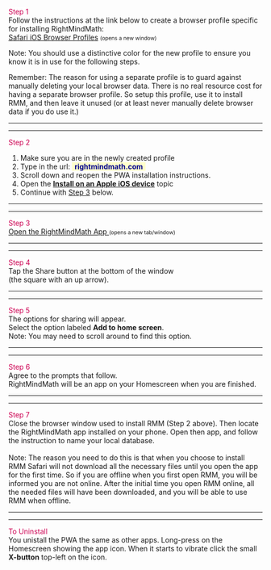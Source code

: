<p><span style="background:#fff;color:#cc0052;">Step 1</span><br>Follow the instructions at the link below to create a browser profile specific for installing RightMindMath:<br>
 <a target="_blank" href="https://support.apple.com/guide/iphone/create-multiple-safari-profiles-iphd27a9ff22/ios">Safari iOS Browser Profiles</a> <span style="font-size:75%;">(opens a new window)</span>
<p>Note: You should use a distinctive color for the new profile to ensure you know it is in use for the following steps.
</p>
<p>Remember: The reason for using a separate profile is to guard against manually deleting your local browser data. There is no real resource cost for having a separate browser profile. So setup this profile, use it to install RMM, and then leave it unused (or at least never manually delete browser data if you do use it.)</p>

<hr><hr>

<p><span style="background:#fff;color:#cc0052;">Step 2</span>
<ol>
<li>Make sure you are in the newly created profile</li>
<li>Type in the url: <span style="background:#ffffcc;color:darkblue;font-weight:bold;padding-left:5px;padding-right:5px;">rightmindmath.com</span></li>
<li>Scroll down and reopen the PWA installation instructions.</li>
<li>Open the <b><u>Install on an Apple iOS device</u></b> topic</li>
<li>Continue with <u>Step 3</u> below.</li>
</ol>

<hr><hr>

<p><span style="background:#fff;color:#cc0052;">Step 3</span><br>
 <a target="_blank" href="https://rightmindmath.com/app/rightmindmath_en_us.html">Open the RightMindMath App </a> <span style="font-size:75%;">(opens a new tab/window)</span>
</p>

<hr><hr>

<p><span style="background:#fff;color:#cc0052;">Step 4</span><br>Tap the Share button at the bottom of the window<br>(the square with an up arrow).</p>

<hr><hr>

<p><span style="background:#fff;color:#cc0052;">Step 5</span><br>The options for sharing will appear.<br>Select the option labeled <b>Add to home screen</b>.<br>Note: You may need to scroll around to find this option.</p>

<hr><hr>

<p><span style="background:#fff;color:#cc0052;">Step 6</span><br>Agree to the prompts that follow.<br>RightMindMath will be an app on your Homescreen when you are finished.</p>

<hr><hr>

<p><span style="background:#fff;color:#cc0052;">Step 7</span><br>Close the browser window used to install RMM (Step 2 above). Then locate the RightMindMath app installed on your phone. Open then app, and follow the instruction to name your local database.<br><br>Note: The reason you need to do this is that when you choose to install RMM Safari will not download all the necessary files until you open the app for the first time. So if you are offline when you first open RMM, you will be informed you are not online. After the initial time you open RMM online, all the needed files will have been downloaded, and you will be able to use RMM when offline.</p>

<hr><hr>

<p><span style="background:#fff;color:#cc0052;">To Uninstall</span><br>You unistall the PWA the same as other apps. Long-press on the Homescreen showing the app icon. When it starts to vibrate click the small <b>X-button</b> top-left on the icon.</p>
